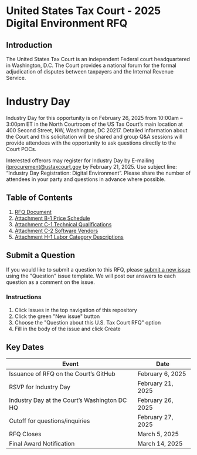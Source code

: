 # United States Tax Court - 2025 Digital Environment RFQ

## Introduction

The United States Tax Court is an independent Federal court headquartered in Washington, D.C. The Court provides a national forum for the formal adjudication of disputes between taxpayers and the Internal Revenue Service.

# Industry Day

Industry Day for this opportunity is on February 26, 2025 from 10:00am – 3:00pm ET in the North Courtroom of the US Tax Court’s main location at 400 Second Street, NW, Washington, DC 20217. Detailed information about the Court and this solicitation will be shared and group Q&A sessions will provide attendees with the opportunity to ask questions directly to the Court POCs.

Interested offerors may register for Industry Day by E-mailing [itprocurement@ustaxcourt.gov](mailto:itprocurement@ustaxcourt.gov) by February 21, 2025. Use subject line: “Industry Day Registration: Digital Environment”. Please share the number of attendees in your party and questions in advance where possible.

## Table of Contents

1. [RFQ Document](https://github.com/ustaxcourt/2025-digital-environment-rfq/blob/a2448efd5ccedeb97a0085e203da338c4cf236be/Digital%20Environment%20RFQ.pdf)
1. [Attachment B-1 Price Schedule](https://github.com/ustaxcourt/2025-digital-environment-rfq/blob/a2448efd5ccedeb97a0085e203da338c4cf236be/Attachment%20B-1%20Price%20Schedule.xlsx)
1. [Attachment C-1 Technical Qualifications](https://github.com/ustaxcourt/2025-digital-environment-rfq/blob/d9a70cfc0cc0e171f9a93740b77bc02ae33becb0/Attachment%20C-1%20Technical%20Qualifications.xlsx)
1. [Attachment C-2 Software Vendors](https://github.com/ustaxcourt/2025-digital-environment-rfq/blob/a2448efd5ccedeb97a0085e203da338c4cf236be/Attachment%20C-2%20Software%20Vendors.pdf)
1. [Attachment H-1 Labor Category Descriptions](https://github.com/ustaxcourt/2025-digital-environment-rfq/blob/a2448efd5ccedeb97a0085e203da338c4cf236be/Attachment%20H-1%20LCAT%20Descriptions.pdf)

## Submit a Question

If you would like to submit a question to this RFQ, please [submit a new issue](https://github.com/ustaxcourt/2025-digital-environment-rfq/issues) using the "Question" issue template. We will post our answers to each question as a comment on the issue.

### Instructions

1. Click Issues in the top navigation of this repository
2. Click the green "New issue" button
3. Choose the "Question about this U.S. Tax Court RFQ" option
4. Fill in the body of the issue and click Create

## Key Dates

| Event                                        | Date              |
| -------------------------------------------- | ----------------- |
| Issuance of RFQ on the Court’s GitHub        | February 6, 2025  |
| RSVP for Industry Day                        | February 21, 2025 |
| Industry Day at the Court’s Washington DC HQ | February 26, 2025 |
| Cutoff for questions/inquiries               | February 27, 2025 |
| RFQ Closes                                   | March 5, 2025     |
| Final Award Notification                     | March 14, 2025    |

